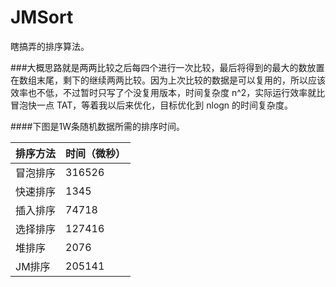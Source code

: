 # JMSort
瞎搞弄的排序算法。


###大概思路就是两两比较之后每四个进行一次比较，最后将得到的最大的数放置在数组末尾，剩下的继续两两比较。因为上次比较的数据是可以复用的，所以应该效率也不低，不过暂时只写了个没复用版本，时间复杂度 n^2，实际运行效率就比冒泡快一点 TAT，等着我以后来优化，目标优化到 nlogn 的时间复杂度。


####下图是1W条随机数据所需的排序时间。

排序方法 | 时间（微秒）
-------|------
冒泡排序 | 316526
快速排序 | 1345
插入排序 | 74718
选择排序 | 127416
堆排序   | 2076
JM排序  | 205141